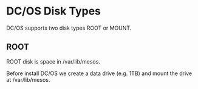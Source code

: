 # DC/OS Disk Types

DC/OS supports two disk types ROOT or MOUNT.

## ROOT

ROOT disk is space in /var/lib/mesos.  

Before install DC/OS we create a data drive (e.g. 1TB) and mount the drive at /var/lib/mesos.  
